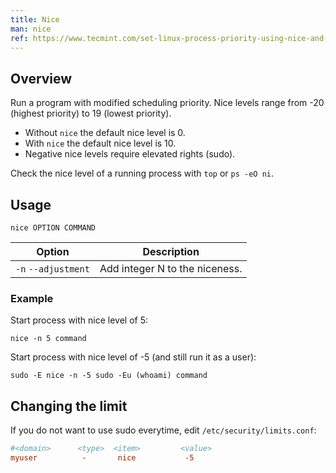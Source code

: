 ```yaml
---
title: Nice
man: nice
ref: https://www.tecmint.com/set-linux-process-priority-using-nice-and-renice-commands/
---
```


## Overview

Run a program with modified scheduling priority.
Nice levels range from -20 (highest priority) to 19 (lowest priority).

- Without `nice` the default nice level is 0.
- With `nice` the default nice level is 10.
- Negative nice levels require elevated rights (sudo).

Check the nice level of a running process with `top` or `ps -eO ni`.

## Usage

```shell
nice OPTION COMMAND
```

| Option | Description |
| --- | --- |
| `-n` `--adjustment` | Add integer N to the niceness. |

### Example

Start process with nice level of 5:

```shell
nice -n 5 command
```

Start process with nice level of -5 (and still run it as a user):

```fish
sudo -E nice -n -5 sudo -Eu (whoami) command
```

## Changing the limit

If you do not want to use sudo everytime, edit `/etc/security/limits.conf`:

```ini
#<domain>      <type>  <item>         <value>
myuser          -       nice           -5
```
